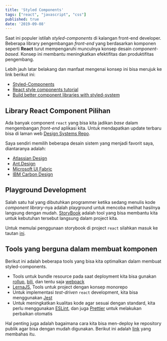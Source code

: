 ```yaml
---
title: 'Styled Components'
tags: ["react", "javascript", "css"]
published: true
date: '2019-09-08'
---
```


Saat ini populer istilah *styled-components* di kalangan front-end developer. Beberapa library pengembangan *front-end* yang berdasarkan komponen seperti **React** turut mempengaruhi munculnya konsep desain *component-based*. Konsep ini membantu meningkatkan efektifitas dan produktifitas pengembang.

Lebih jauh latar belakang dan manfaat mengenai konsep ini bisa merujuk ke link berikut ini:
- [Styled-Components](https://www.styled-components.com/)
- [React style components tutorial](https://www.robinwieruch.de/react-styled-components)
- [Build better component libraries with styled-system](https://medium.com/styled-components/build-better-component-libraries-with-styled-system-4951653d54ee)

## Library React Component Pilihan
Ada banyak component `react` yang bisa kita jadikan *base* dalam mengembangan *front-end* aplikasi kita. Untuk mendapatkan update terbaru bisa di laman web [Design Systems Repo](https://designsystemsrepo.com/).

Saya sendiri memilih beberapa desain sistem yang menjadi favorit saya, diantaranya adalah:
- [Atlassian Design](https://atlassian.design/)
- [Ant.Design](https://ant.design/)
- [Microsoft UI Fabric](https://developer.microsoft.com/en-us/fabric#/)
- [IBM Carbon Design](https://www.carbondesignsystem.com/)

## Playground Development
Salah satu hal yang dibutuhkan programmer ketika sedang menulis kode *component library*-nya adalah playground untuk mencoba melihat hasilnya langsung dengan mudah. [StoryBook](https://storybook.js.org/) adalah tool yang bisa membantu kita untuk kebutuhan tersebut langsung dalam project kita.

Untuk memulai penggunaan storybook di project `react` silahkan masuk ke tautan [ini](https://www.learnstorybook.com/react/en/get-started).

## Tools yang berguna dalam membuat komponen
Berikut ini adalah beberapa tools yang bisa kita optimalkan dalam membuat styled-components.
- Tools untuk bundle resource pada saat deployment kita bisa gunakan [rollup](https://rollupjs.org/guide/en/), [bili](https://bili.egoist.sh/#/), dan tentu saja [webpack](https://webpack.js.org/)
- [LernaJS](https://lerna.js.org/), Tools untuk project dengan konsep monorepo 
- Untuk implementasi *test-driven* `react` development, kita bisa menggunakan [Jest](https://jestjs.io/en/)
- Untuk meningkatkan kualitas kode agar sesuai dengan standard, kita perlu menggunakan [ESLint](https://eslint.org/), dan juga [Prettier](https://prettier.io/) untuk melakukan perbaikan otomatis

Hal penting juga adalah bagaimana cara kita bisa men-deploy ke repository publik agar bisa dengan mudah digunakan. Berikut ini adalah [link](https://www.pluralsight.com/guides/publish-ES6-react-modules-to-NPM) yang membahas itu.

